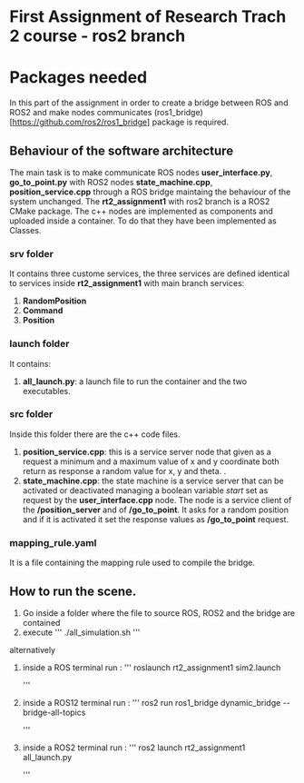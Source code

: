 
# First Assignment of Research Trach 2 course - ros2 branch

# Packages needed

In this part of the assignment in order to create a bridge between ROS and ROS2 and make nodes communicates (ros1_bridge)[https://github.com/ros2/ros1_bridge] package is required.


## Behaviour of the software architecture

The main task is to make communicate ROS nodes **user_interface.py**, **go_to_point.py** with ROS2 nodes **state_machine.cpp**, **position_service.cpp**  through a ROS bridge maintaing the behaviour of the system unchanged. 
The **rt2_assignment1** with ros2 branch is a ROS2 CMake package. The c++ nodes are implemented as components and uploaded inside a container. To do that they have been implemented as Classes. 


### srv folder

It contains three custome services, the three services are defined identical to services inside **rt2_assignment1** with main branch services: 
1. **RandomPosition** 
2. **Command** 
3. **Position** 



### launch folder

It contains:
1. **all_launch.py**: a launch file to run the container and the two executables.
 

### src folder

Inside this folder there are the c++ code files.

1. **position_service.cpp**: this is a service server node that given as a request a minimum and a maximum value of x and y coordinate both return as response a random value for x, y and theta.
.
2. **state_machine.cpp**: the state machine is a service server that can be activated or deactivated managing a boolean variable *start* set as request by the **user_interface.cpp** node. The node is a service client of the **/position_server** and of **/go_to_point**. It asks for a random position and if it is activated it set the response values as **/go_to_point** request. 


### mapping_rule.yaml

It is a file containing the mapping rule used to compile the bridge. 


## How to run the scene.

1. Go inside a folder where the file to source ROS, ROS2 and the bridge are contained
2. execute 
'''
./all_simulation.sh
'''

alternatively

1. inside a ROS terminal run :
   '''
     roslaunch rt2_assignment1 sim2.launch
     
   '''
2. inside a ROS12 terminal run :
   '''
     ros2 run ros1_bridge dynamic_bridge --bridge-all-topics
     
   '''
3. inside a ROS2 terminal run :
   '''
     ros2 launch rt2_assignment1 all_launch.py
     
   '''
   

   




